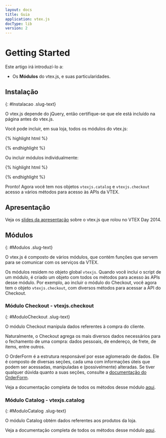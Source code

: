 ```yaml
---
layout: docs
title: Guia
application: vtex.js
docType: lib
version: 2
---
```


# Getting Started

Este artigo irá introduzí-lo a:

 - Os **Módulos** do vtex.js, e suas particularidades.


## Instalação
{: #Instalacao .slug-text}

O vtex.js depende do jQuery, então certifique-se que ele está incluído na página antes do vtex.js.

Você pode incluir, em sua loja, todos os módulos do vtex.js:

{% highlight html %}
<script src="//io.vtex.com.br/vtex.js/2.0.0/vtex.min.js"></script>
{% endhighlight %}

Ou incluir módulos individualmente:

{% highlight html %}
<script src="//io.vtex.com.br/vtex.js/2.0.0/extended-ajax.min.js"></script>
<script src="//io.vtex.com.br/vtex.js/2.0.0/catalog.min.js"></script>
<script src="//io.vtex.com.br/vtex.js/2.0.0/checkout.min.js"></script>
{% endhighlight %}

Pronto! Agora você tem nos objetos `vtexjs.catalog` e `vtexjs.checkout` acesso a vários métodos para acesso às APIs da VTEX.

## Apresentação

Veja os [slides da apresentação](http://goo.gl/tYT23t)
sobre o vtex.js que rolou no VTEX Day 2014.

## Módulos
{: #Modulos .slug-text}

O vtex.js é composto de vários módulos, que contém funções que servem para se comunicar com os serviços da VTEX.

Os módulos residem no objeto global `vtexjs`.
Quando você inclui o script de um módulo, é criado um objeto com todos os métodos para acesso às APIs desse módulo.
Por exemplo, ao incluir o módulo do Checkout, você agora tem o objeto `vtexjs.checkout`, com diversos métodos para acessar a API do Checkout.


### Módulo Checkout - vtexjs.checkout
{: #ModuloCheckout .slug-text}

O módulo Checkout manipula dados referentes à compra do cliente.

Naturalmente, o Checkout agrega os mais diversos dados necessários para o fechamento de uma compra: dados pessoais, de endereço, de frete, de items, entre outros.

O OrderForm é a estrutura responsável por esse aglomerado de dados.
Ele é composto de diversas seções, cada uma com informações úteis que podem ser acessadas, manipuladas e (possivelmente) alteradas.
Se tiver qualquer dúvida quanto a suas seções, consulte a [documentação do OrderForm](../checkout/order-form.html).

Veja a documentação completa de todos os métodos desse módulo [aqui](checkout.md).


### Módulo Catalog - vtexjs.catalog
{: #ModuloCatalog .slug-text}

O módulo Catalog obtém dados referentes aos produtos da loja.

Veja a documentação completa de todos os métodos desse módulo [aqui](../catalog/index.html).
